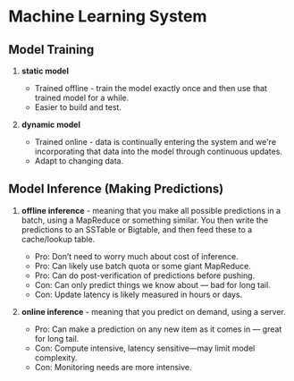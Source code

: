 # Machine Learning System

## Model Training
1. **static model** 
    - Trained offline - train the model exactly once and then use that trained model for a while.
    - Easier to build and test.

2. **dynamic model**
    - Trained online - data is continually entering the system and we're incorporating that data into the model through continuous updates.
    - Adapt to changing data.

## Model Inference (Making Predictions)
1. **offline inference** - meaning that you make all possible predictions in a batch, using a MapReduce or something similar. You then write the predictions to an SSTable or Bigtable, and then feed these to a cache/lookup table.
    - Pro: Don’t need to worry much about cost of inference.
    - Pro: Can likely use batch quota or some giant MapReduce.
    - Pro: Can do post-verification of predictions before pushing.
    - Con: Can only predict things we know about — bad for long tail.
    - Con: Update latency is likely measured in hours or days.

2. **online inference** - meaning that you predict on demand, using a server.
    - Pro: Can make a prediction on any new item as it comes in — great for long tail.
    - Con: Compute intensive, latency sensitive—may limit model complexity.
    - Con: Monitoring needs are more intensive.

##